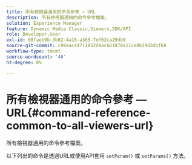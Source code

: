 ```yaml
---
title: 所有檢視器通用的命令參考 — URL
description: 所有檢視器通用的命令參考檔案。
solution: Experience Manager
feature: Dynamic Media Classic,Viewers,SDK/API
role: Developer,User
exl-id: 08faeb9b-3b02-4a16-a365-7ef62ca29db9
source-git-commit: c99aac44711852d8ac661878e11ce0b19d3dbf60
workflow-type: tm+mt
source-wordcount: '46'
ht-degree: 0%

---
```


# 所有檢視器通用的命令參考 — URL{#command-reference-common-to-all-viewers-url}

所有檢視器通用的命令參考檔案。

以下列出的命令是透過URL或使用API套用 `setParam()` 或 `setParams()` 方法。
